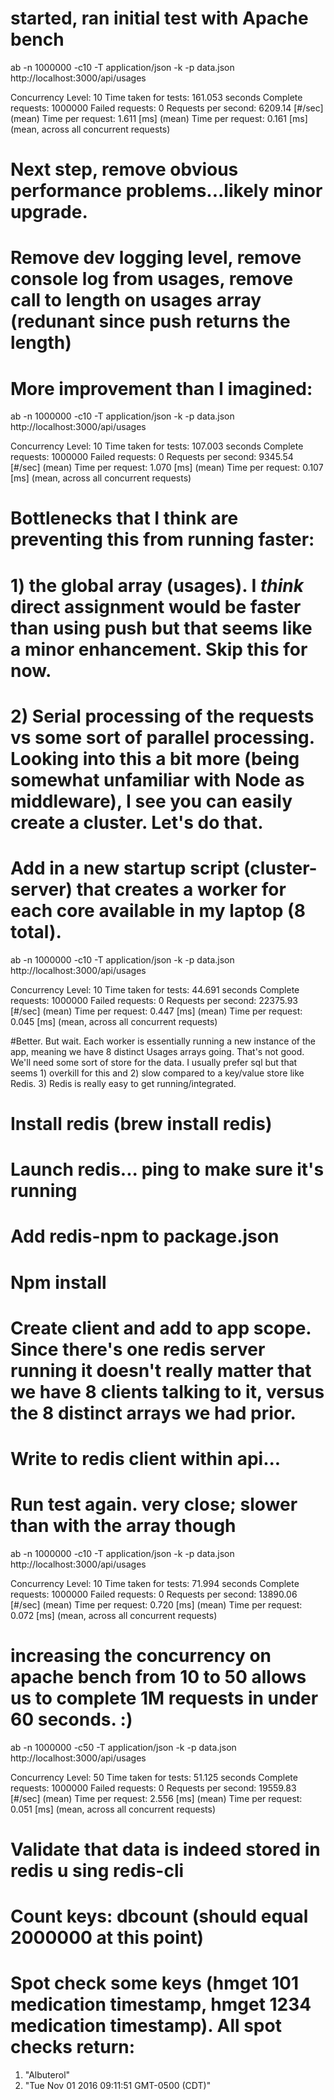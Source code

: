 # started, ran initial test with Apache bench

ab -n 1000000 -c10 -T application/json -k -p data.json http://localhost:3000/api/usages

Concurrency Level:      10
Time taken for tests:   161.053 seconds
Complete requests:      1000000
Failed requests:        0
Requests per second:    6209.14 [#/sec] (mean)
Time per request:       1.611 [ms] (mean)
Time per request:       0.161 [ms] (mean, across all concurrent requests)


# Next step, remove obvious performance problems...likely minor upgrade.
# Remove dev logging level, remove console log from usages, remove call to length on usages array (redunant since push returns the length)

# More improvement than I imagined:

ab -n 1000000 -c10 -T application/json -k -p data.json http://localhost:3000/api/usages

Concurrency Level:      10
Time taken for tests:   107.003 seconds
Complete requests:      1000000
Failed requests:        0
Requests per second:    9345.54 [#/sec] (mean)
Time per request:       1.070 [ms] (mean)
Time per request:       0.107 [ms] (mean, across all concurrent requests)

# Bottlenecks that I think are preventing this from running faster:
# 1) the global array (usages). I *think* direct assignment would be faster than using push but that seems like a minor enhancement.  Skip this for now.

# 2) Serial processing of the requests vs some sort of parallel processing.  Looking into this a bit more (being somewhat unfamiliar with Node as middleware), I see you can easily create a cluster.  Let's do that.

# Add in a new startup script (cluster-server) that creates a worker for each core available in my laptop (8 total).

ab -n 1000000 -c10 -T application/json -k -p data.json http://localhost:3000/api/usages

Concurrency Level:      10
Time taken for tests:   44.691 seconds
Complete requests:      1000000
Failed requests:        0
Requests per second:    22375.93 [#/sec] (mean)
Time per request:       0.447 [ms] (mean)
Time per request:       0.045 [ms] (mean, across all concurrent requests)

#Better.  But wait.  Each worker is essentially running a new instance of the app, meaning we have 8 distinct Usages arrays going.  That's not good.  We'll need some sort of store for the data.  I usually prefer sql but that seems 1) overkill for this and 2) slow compared to a key/value store like Redis.  3) Redis is really easy to get running/integrated.

# Install redis (brew install redis)
# Launch redis... ping to make sure it's running
# Add redis-npm to package.json
# Npm install
# Create client and add to app scope.  Since there's one redis server running it doesn't really matter that we have 8 clients talking to it, versus the 8 distinct arrays we had prior.
# Write to redis client within api...

# Run test again.  very close; slower than with the array though
ab -n 1000000 -c10 -T application/json -k -p data.json http://localhost:3000/api/usages

Concurrency Level:      10
Time taken for tests:   71.994 seconds
Complete requests:      1000000
Failed requests:        0
Requests per second:    13890.06 [#/sec] (mean)
Time per request:       0.720 [ms] (mean)
Time per request:       0.072 [ms] (mean, across all concurrent requests)

# increasing the concurrency on apache bench from 10 to 50 allows us to complete 1M requests in under 60 seconds.  :)

ab -n 1000000 -c50 -T application/json -k -p data.json http://localhost:3000/api/usages

Concurrency Level:      50
Time taken for tests:   51.125 seconds
Complete requests:      1000000
Failed requests:        0
Requests per second:    19559.83 [#/sec] (mean)
Time per request:       2.556 [ms] (mean)
Time per request:       0.051 [ms] (mean, across all concurrent requests)

# Validate that data is indeed stored in redis u sing redis-cli
# Count keys: dbcount (should equal 2000000 at this point)
# Spot check some keys (hmget 101 medication timestamp, hmget 1234 medication timestamp).  All spot checks return:
1) "Albuterol"
2) "Tue Nov 01 2016 09:11:51 GMT-0500 (CDT)"

